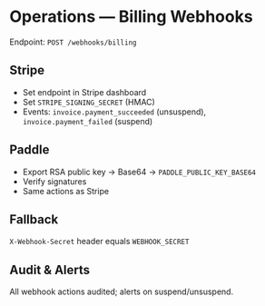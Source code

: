 # Operations — Billing Webhooks

Endpoint: `POST /webhooks/billing`

## Stripe
- Set endpoint in Stripe dashboard
- Set `STRIPE_SIGNING_SECRET` (HMAC)
- Events: `invoice.payment_succeeded` (unsuspend), `invoice.payment_failed` (suspend)

## Paddle
- Export RSA public key → Base64 → `PADDLE_PUBLIC_KEY_BASE64`
- Verify signatures
- Same actions as Stripe

## Fallback
`X-Webhook-Secret` header equals `WEBHOOK_SECRET`

## Audit & Alerts
All webhook actions audited; alerts on suspend/unsuspend.
